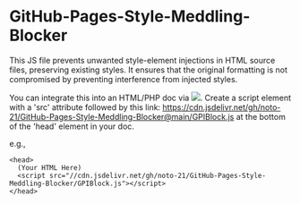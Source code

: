 # GitHub-Pages-Style-Meddling-Blocker
This JS file prevents unwanted style-element injections in HTML source files, preserving existing styles. It ensures that the original formatting is not compromised by preventing interference from injected styles.

You can integrate this into an HTML/PHP doc via <a href="https://www.jsdelivr.com/"><img src="https://img.shields.io/badge/-jsDelivr-%23F4802C?style=plastic&labelColor=white&logo=jsdelivr&logoColor=black"></a>. Create a script element with a 'src' attribute followed by this link: https://cdn.jsdelivr.net/gh/noto-21/GitHub-Pages-Style-Meddling-Blocker@main/GPIBlock.js at the bottom of the 'head' element in your doc.

e.g.,

```
<head>
  (Your HTML Here)
  <script src="//cdn.jsdelivr.net/gh/noto-21/GitHub-Pages-Style-Meddling-Blocker/GPIBlock.js"></script>
</head>
```
